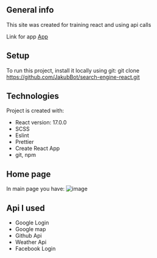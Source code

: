 ## General info
This site was created for training react and using api calls

Link for app [App](https://jakubbot.github.io/search-engine-react/)

## Setup
To run this project, install it locally using git:
git clone https://github.com/JakubBot/search-engine-react.git

## Technologies
Project is created with:
* React version: 17.0.0
* SCSS
* Eslint
* Prettier
* Create React App
* git, npm

## Home page
In main page you have:
![image](https://github.com/JakubBot/search-engine-react/tree/master/src/images/page.png)

## Api I used
* Google Login
* Google map
* Github Api
* Weather Api
* Facebook Login


